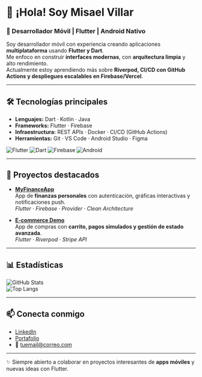 # 👋 ¡Hola! Soy Misael Villar  
### 🚀 Desarrollador Móvil | Flutter | Android Nativo

Soy desarrollador móvil con experiencia creando aplicaciones **multiplataforma** usando **Flutter y Dart**.  
Me enfoco en construir **interfaces modernas**, con **arquitectura limpia** y alto rendimiento.  
Actualmente estoy aprendiendo más sobre **Riverpod, CI/CD con GitHub Actions y despliegues escalables en Firebase/Vercel**.

---

## 🛠️ Tecnologías principales
- **Lenguajes:** Dart · Kotlin · Java  
- **Frameworks:** Flutter · Firebase  
- **Infraestructura:** REST APIs · Docker · CI/CD (GitHub Actions)  
- **Herramientas:** Git · VS Code · Android Studio · Figma 

![Flutter](https://img.shields.io/badge/Flutter-02569B?style=for-the-badge&logo=flutter&logoColor=white) 
![Dart](https://img.shields.io/badge/Dart-0175C2?style=for-the-badge&logo=dart&logoColor=white)
![Firebase](https://img.shields.io/badge/Firebase-FFCA28?style=for-the-badge&logo=firebase&logoColor=black)
![Android](https://img.shields.io/badge/Android-3DDC84?style=for-the-badge&logo=android&logoColor=white)


---

## 📱 Proyectos destacados
- [**MyFinanceApp**](https://github.com/tuusuario/myfinanceapp)  
  App de **finanzas personales** con autenticación, gráficas interactivas y notificaciones push.  
  _Flutter · Firebase · Provider · Clean Architecture_

- [**E-commerce Demo**](https://github.com/tuusuario/ecommerce-flutter)  
  App de compras con **carrito, pagos simulados y gestión de estado avanzada**.  
  _Flutter · Riverpod · Stripe API_

---

## 📊 Estadísticas
![GitHub Stats](https://github-readme-stats.vercel.app/api?username=tuusuario&show_icons=true&theme=tokyonight)  
![Top Langs](https://github-readme-stats.vercel.app/api/top-langs/?username=tuusuario&layout=compact&theme=tokyonight)

---

## 📫 Conecta conmigo
- [LinkedIn](https://linkedin.com/in/tuusuario)  
- [Portafolio](https://tusitio.com)  
- 📧 tuemail@correo.com  

---

✨ Siempre abierto a colaborar en proyectos interesantes de **apps móviles** y nuevas ideas con Flutter.
